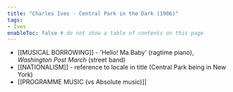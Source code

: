 ```yaml
---
title: "Charles Ives - Central Park in the Dark (1906)"
tags:
- Ives   
enableToc: false # do not show a table of contents on this page
---
```


- [[MUSICAL BORROWING]] - 'Hello! Ma Baby' (ragtime piano), *Washington Post March* (street band)
- [[NATIONALISM]] - reference to locale in title (Central Park being in New York)
- [[PROGRAMME MUSIC (vs Absolute music)]]